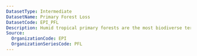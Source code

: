 ```yaml
---
DatasetType: Intermediate
DatasetName: Primary Forest Loss
DatasetCode: EPI_PFL
Description: Humid tropical primary forests are the most biodiverse terrestrial ecosystems on the planet and provide irreplaceable ecosystem services. This indicator measures annual losses of tree cover in these critical ecosystems relative to their extent in 2001.
Source:
  OrganizationCode: EPI
  OrganizationSeriesCode: PFL
---
```

